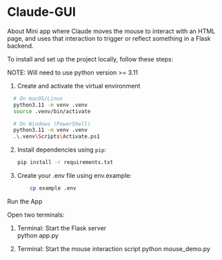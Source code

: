 # Claude-GUI
About Mini app where Claude moves the mouse to interact with an HTML page, and uses that interaction to trigger or reflect something in a Flask backend.

To install and set up the project locally, follow these steps:

NOTE: Will need to use python version >= 3.11 

1. Create and activate the virtual environment 
 ```bash
   # On macOS/Linux
   python3.11 -m venv .venv
   source .venv/bin/activate

   # On Windows (PowerShell)
   python3.11 -m venv .venv
   .\.venv\Scripts\Activate.ps1
   ```
   
2. Install dependencies using `pip`:
   ```bash
   pip install -r requirements.txt
   ```

3. Create your .env file using env.example:
    ```bash
        cp example .env

Run the App

Open two terminals:

1. Terminal: Start the Flask server  
    python app.py
    
2. Terminal: Start the mouse interaction script
    python mouse_demo.py
